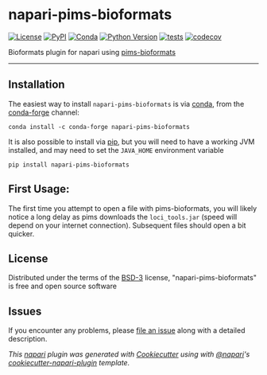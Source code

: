 # napari-pims-bioformats

[![License](https://img.shields.io/pypi/l/napari-pims-bioformats.svg?color=green)](https://github.com/napari/napari-pims-bioformats/raw/master/LICENSE)
[![PyPI](https://img.shields.io/pypi/v/napari-pims-bioformats.svg?color=green)](https://pypi.org/project/napari-pims-bioformats)
[![Conda](https://img.shields.io/conda/v/conda-forge/napari-pims-bioformats)](https://anaconda.org/conda-forge/napari-pims-bioformats)
[![Python Version](https://img.shields.io/pypi/pyversions/napari-pims-bioformats.svg?color=green)](https://python.org)
[![tests](https://github.com/tlambert03/napari-pims-bioformats/workflows/tests/badge.svg)](https://github.com/tlambert03/napari-pims-bioformats/actions)
[![codecov](https://codecov.io/gh/tlambert03/napari-pims-bioformats/branch/master/graph/badge.svg)](https://codecov.io/gh/tlambert03/napari-pims-bioformats)

Bioformats plugin for napari using [pims-bioformats](http://soft-matter.github.io/pims/v0.5/bioformats.html)

----------------------------------

## Installation

The easiest way to install `napari-pims-bioformats` is via [conda], from the [conda-forge] channel:

    conda install -c conda-forge napari-pims-bioformats

It is also possible to install via [pip], but you will need to have a working JVM installed,
and may need to set the `JAVA_HOME` environment variable

    pip install napari-pims-bioformats

## First Usage:

The first time you attempt to open a file with pims-bioformats, you will likely notice a long
delay as pims downloads the `loci_tools.jar` (speed will depend on your internet connection).
Subsequent files should open a bit quicker.

## License

Distributed under the terms of the [BSD-3] license,
"napari-pims-bioformats" is free and open source software

## Issues

If you encounter any problems, please [file an issue] along with a detailed description.


_This [napari] plugin was generated with [Cookiecutter] using with [@napari]'s [cookiecutter-napari-plugin] template._


[napari]: https://github.com/napari/napari
[Cookiecutter]: https://github.com/audreyr/cookiecutter
[@napari]: https://github.com/napari
[MIT]: http://opensource.org/licenses/MIT
[BSD-3]: http://opensource.org/licenses/BSD-3-Clause
[GNU GPL v3.0]: http://www.gnu.org/licenses/gpl-3.0.txt
[GNU LGPL v3.0]: http://www.gnu.org/licenses/lgpl-3.0.txt
[Apache Software License 2.0]: http://www.apache.org/licenses/LICENSE-2.0
[Mozilla Public License 2.0]: https://www.mozilla.org/media/MPL/2.0/index.txt
[cookiecutter-napari-plugin]: https://github.com/napari/cookiecutter-napari-plugin
[file an issue]: https://github.com/tlambert03/napari-pims-bioformats/issues
[napari]: https://github.com/napari/napari
[tox]: https://tox.readthedocs.io/en/latest/
[pip]: https://pypi.org/project/pip/
[conda]: https://docs.conda.io/en/latest/
[conda-forge]: https://conda-forge.org
[PyPI]: https://pypi.org/
